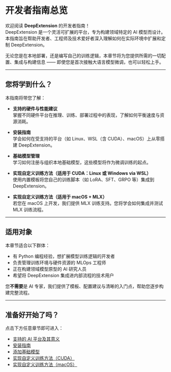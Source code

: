 # 开发者指南总览

欢迎阅读 **DeepExtension** 的开发者指南！  
DeepExtension 是一个灵活可扩展的平台，专为构建领域特定的 AI 模型而设计。本指南旨在帮助开发者、工程师及技术爱好者深入理解如何在实际环境中扩展和定制 DeepExtension。

无论您是在本地部署，还是编写自己的训练逻辑，本章节将为您提供所需的一切配置、集成与构建信息 —— 即使您是首次接触大语言模型微调，也可以轻松上手。

---

## 您将学到什么？

本指南将带您了解：

- **支持的硬件与性能建议**  
  掌握不同硬件平台在推理、训练、部署过程中的表现，了解如何平衡速度与资源消耗。

- **安装指南**  
  学会如何在受支持的平台（如 Linux、WSL（含 CUDA）、macOS）上从零搭建 DeepExtension。

- **基础模型管理**  
  学习如何注册与组织本地基础模型，这些模型将作为微调训练的起点。

- **实现自定义训练方法（适用于 CUDA：Linux 或 Windows via WSL）**  
  使用内置模板将您自己的训练脚本（如 LoRA、SFT、GRPO 等）集成到 DeepExtension。

- **实现自定义训练方法（适用于 macOS + MLX）**  
  若您在 macOS 上开发，我们提供 MLX 训练支持。您将学会如何集成并测试 MLX 训练流程。

---

## 适用对象

本章节适合以下群体：

- 有 Python 编程经验，想扩展模型训练逻辑的开发者  
- 负责管理训练环境与硬件资源的 MLOps 工程师  
- 正在构建领域模型原型的 AI 研究人员  
- 希望将 DeepExtension 集成进内部流程的技术用户  

您**不需要**是 AI 专家，我们提供了模板、配置建议与清晰的入门点，帮助您逐步构建完整流程。

---

## 准备好开始了吗？

点击下方任意章节即可进入：

- [支持的 AI 平台及其意义](ai-platform-overview.md)  
- [安装指南](install.md)  
- [添加基础模型](how-to-add-base-models.md)  
- [实现自定义训练方法（CUDA）](implement-own-ai-training-cuda.md)  
- [实现自定义训练方法（macOS）](implement-own-ai-training-mac.zh.md)
